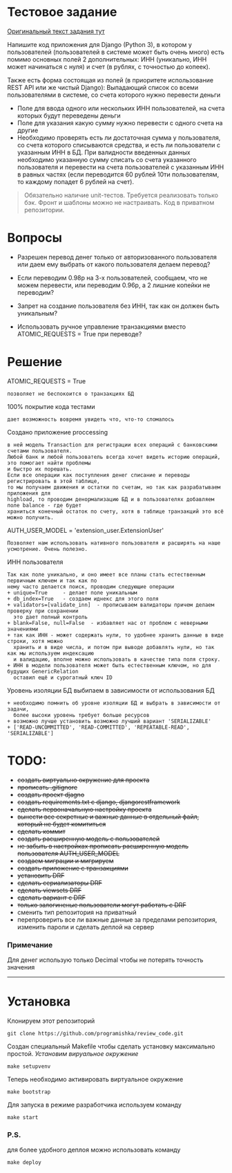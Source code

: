 # Тестовое задание

[Оригинальный текст задания тут](https://docs.google.com/document/d/1otqyCQ2N1Pn3i8L1LgSHBJvhjdvjXsVWChQzLiS-l68/edit)

Напишите код приложения для Django (Python 3), в котором у пользователей 
(пользователей в системе может быть очень много) есть помимо основных полей 2 дополнительных: 
ИНН (уникально, ИНН может начинаться с нуля) и счет (в рублях, с точностью до копеек). 

Также есть форма состоящая из полей (в приоритете  использование REST API или же чистый Django):
Выпадающий список со всеми пользователями в системе, со счета которого нужно перевести деньги

+ Поле для ввода одного или нескольких ИНН пользователей, на счета которых будут переведены деньги
+ Поле для указания какую сумму нужно перевести с одного счета на другие
+ Необходимо проверять есть ли достаточная сумма у пользователя, со счета которого списываются средства, 
и есть ли пользователи с указанным ИНН в БД. При валидности введенных данных необходимо указанную сумму 
списать со счета указанного пользователя и перевести на счета пользователей с указанным ИНН в 
равных частях (если переводится 60 рублей 10ти пользователям, то каждому попадет 6 рублей на счет).


> Обязательно наличие unit-тестов.
> Требуется реализовать только бэк. Фронт и шаблоны можно не настраивать.
> Код в приватном репозитории. 

# Вопросы

+ Разрешен перевод денег только от авторизованного пользователя 
или даем ему выбрать от какого пользователя делаем перевод?

+ Если переводим 0.98р на 3-х пользователей, сообщаем, что не можем перевести, или переводим 0.96р,
а 2 лишние копейки не переводим?

+ Запрет на создание пользователя без ИНН, так как он должен быть уникальным?

+ Использовать ручное управление транзакциями вместо ATOMIC_REQUESTS = True при переводе?

# Решение

ATOMIC_REQUESTS = True

    позволяет не беспокоится о транзакциях БД
    
100% покрытие кода тестами
    
    дает возможность вовремя увидеть что, что-то сломалось
    
Создано приложение proccessing

    в ней модель Transaction для регистрации всех операций с банковскими счетами пользователя.
    Любой банк и любой пользователь всегда хочет видеть историю операций, это помогает найти проблемы
    и быстро их порешать.
    Если все операции как поступления денег списание и переводы регистрировать в этой таблице,
    то мы получаем движения и остатки по счетам, но так как разрабатываем приложения для 
    highload, то проводим денормализацию БД и в пользователях добавляем поле balance - где будет
    храниться конечный остаток по счету, хотя в таблице транзакций это всё можно получить.
    
AUTH_USER_MODEL = 'extension_user.ExtensionUser'

    Позволяет нам использовать нативного пользователя и расширять на наше усмотрение. Очень полезно.

ИНН пользователя

    Так как поле уникально, и оно имеет все планы стать естественным первичным ключем и так как по
    нему часто делается поиск, проводим следующие операции 
    + unique=True     - делает поле уникальным
    + db_index=True   - создаем иднекс для этого поля
    + validators=[validate_inn]  - прописываем валидаторы причем делаем проверку при сохранении
      это дает полный контроль
    + blank=False, null=False  - избавляет нас от проблем с неверными значениями
    + так как ИНН - может содержать нули, то удобнее хранить данные в виде строки, хотя можно
      хранить и в виде числа, и потом при выводе добавлять нули, но так как мы используем индексацию
      и валидацию, вполне можно использовать в качестве типа поля строку.
    + ИНН в модели пользователя может быть естественным ключом, но для будущих GenericRelation 
      оставил ещё и сурогатный ключ ID

Уровень изоляции БД выбипаем в зависимости от использования БД
    
    + необходимо помнить об уровне изоляции БД и выбрать в зависимости от задачи, 
      более высоки уровень требует больше ресурсов
    + возможно лучше установить возможно лучший вариант 'SERIALIZABLE'
    + ['READ-UNCOMMITTED', 'READ-COMMITTED', 'REPEATABLE-READ', 'SERIALIZABLE']

# TODO:
+ ~~создать виртуально окружение для проекта~~
+ ~~прописать .gitignore~~
+ ~~создать проект djagno~~
+ ~~создать requirements.txt с django, djangorestframework~~
+ ~~сделать первоначальную настройку проекта~~
+ ~~вынести все секретные и важные данные в отдельный файл, который не будет комититься~~
+ ~~сделать коммит~~
+ ~~создать расширенную модель с пользователей~~
+ ~~не забыть в настройках прописать расширенную модель пользователя AUTH_USER_MODEL~~
+ ~~создаем миграции и мигрируем~~
+ ~~создать приложение с транзакциями~~
+ ~~установить DRF~~
+ ~~сделать сериализаторы DRF~~
+ ~~сделать viewsets DRF~~
+ ~~сделать вариант с DRF~~
+ ~~только залогиненые пользователи могут работать с DRF~~
+ сменить тип репозитория на приватный
+ перепроверить все ли важные данные за пределами репозитория, изменить пароли и 
  сделать деплой на сервер


### Примечание 

Для денег использую только Decimal чтобы не потерять точность значения

---

# Установка

Клонируем этот репозиторий

```git
git clone https://github.com/programishka/review_code.git
```

Создан специальный Makefile чтобы сделать установку максимально простой.
*Установим вируальное окружение*

```shell script
make setupvenv
```

Теперь необходимо активировать виртуальное окружение

```shell script
make bootstrap
```

Для запуска в режиме разработчика используем команду

```shell script
make start
```

### P.S.

для более удобного деплоя можно использовать команду

```shell script
make deploy
```
